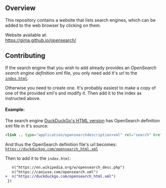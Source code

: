 ## Overview

This repository contains a website that lists search engines, which can be added to the web browser by clicking on them.

Website available at:  
https://gima.github.io/opensearch/


## Contributing

If the search engine that you wish to add already provides an *OpenSearch search engine definition* xml file, you only need add it's url to the [`index.html`](docs/index.html).

Otherwise you need to create one. It's probably easiest to make a copy of one of the provided xml's and modify it. Then add it to the index as instructed above.

#### Example:

The search engine [DuckDuckGo's HTML version](https://duckduckgo.com/html) has OpenSearch definition xml file in it's source:

~~~html
<link .. type="application/opensearchdescription+xml" rel="search" href="/opensearch_html.xml">
~~~

And thus the OpenSearch definition file's url becomes: [`https://duckduckgo.com/opensearch_html.xml`](https://duckduckgo.com/opensearch_html.xml)

Then to add it to the `index.html`:

~~~diff
   n("https://en.wikipedia.org/w/opensearch_desc.php")
   n("https://caniuse.com/opensearch.xml")
+  n("https://duckduckgo.com/opensearch_html.xml")
 })
~~~
